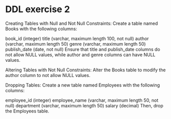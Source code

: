 # DDL exercise 2
Creating Tables with Null and Not Null Constraints:
Create a table named Books with the following columns:

book_id (integer)
title (varchar, maximum length 100, not null)
author (varchar, maximum length 50)
genre (varchar, maximum length 50)
publish_date (date, not null)
Ensure that title and publish_date columns do not allow NULL values, while author and genre columns can have NULL values.

Altering Tables with Not Null Constraints:
Alter the Books table to modify the author column to not allow NULL values.

Dropping Tables:
Create a new table named Employees with the following columns:

employee_id (integer)
employee_name (varchar, maximum length 50, not null)
department (varchar, maximum length 50)
salary (decimal)
Then, drop the Employees table.
